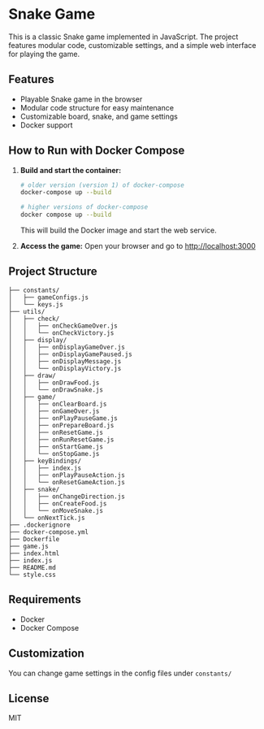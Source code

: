 # Snake Game

This is a classic Snake game implemented in JavaScript. The project features modular code, customizable settings, and a simple web interface for playing the game.

## Features

- Playable Snake game in the browser
- Modular code structure for easy maintenance
- Customizable board, snake, and game settings
- Docker support

## How to Run with Docker Compose

1. **Build and start the container:**

   ```bash
   # older version (version 1) of docker-compose
   docker-compose up --build

   # higher versions of docker-compose
   docker compose up --build
   ```

   This will build the Docker image and start the web service.

2. **Access the game:**
   Open your browser and go to [http://localhost:3000](http://localhost:3000)

## Project Structure

```
├── constants/
│   ├── gameConfigs.js
│   └── keys.js
├── utils/
│   ├── check/
│   │   ├── onCheckGameOver.js
│   │   └── onCheckVictory.js
│   ├── display/
│   │   ├── onDisplayGameOver.js
│   │   ├── onDisplayGamePaused.js
│   │   ├── onDisplayMessage.js
│   │   └── onDisplayVictory.js
│   ├── draw/
│   │   ├── onDrawFood.js
│   │   └── onDrawSnake.js
│   ├── game/
│   │   ├── onClearBoard.js
│   │   ├── onGameOver.js
│   │   ├── onPlayPauseGame.js
│   │   ├── onPrepareBoard.js
│   │   ├── onResetGame.js
│   │   ├── onRunResetGame.js
│   │   ├── onStartGame.js
│   │   └── onStopGame.js
│   ├── keyBindings/
│   │   ├── index.js
│   │   ├── onPlayPauseAction.js
│   │   └── onResetGameAction.js
│   ├── snake/
│   │   ├── onChangeDirection.js
│   │   ├── onCreateFood.js
│   │   └── onMoveSnake.js
│   └── onNextTick.js
├── .dockerignore
├── docker-compose.yml
├── Dockerfile
├── game.js
├── index.html
├── index.js
├── README.md
└── style.css
```

## Requirements

- Docker
- Docker Compose

## Customization

You can change game settings in the config files under `constants/`

## License

MIT

